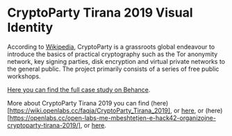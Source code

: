 # CryptoParty Tirana 2019 Visual Identity

According to [Wikipedia](https://en.wikipedia.org/wiki/CryptoParty), CryptoParty is a grassroots global endeavour to introduce the basics of practical cryptography such as the Tor anonymity network, key signing parties, disk encryption and virtual private networks to the general public. The project primarily consists of a series of free public workshops.

[Here you can find the full case study on Behance](https://www.behance.net/gallery/87953591/CryptoParty-Tirana-2019).

More about CryptoParty Tirana 2019 you can find (here)[https://wiki.openlabs.cc/faqja/CryptoParty_Tirana_2019], or [here](https://wiki.openlabs.cc/faqja/CryptoParty_Tirana_2019), or (here)[https://openlabs.cc/open-labs-me-mbeshtetjen-e-hack42-organizojne-cryptoparty-tirana-2019/], or [here](https://forum.openlabs.cc/t/cryptoparty-tirana-2019/1917).

